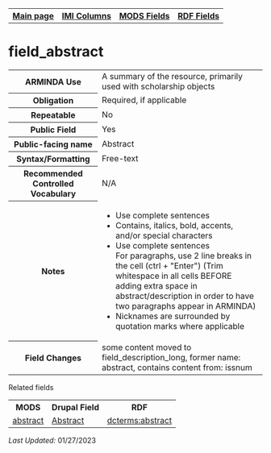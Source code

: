 <!DOCTYPE html>
<html>

<body>
<table style="width:100%">
  <tr>
    <th><a href="index.md">Main page</a></th>
	<th><a href="IMI.md">IMI Columns</a></th>
    <th><a href="MODS.md">MODS Fields</a></th>
    <th><a href="RDF.md">RDF Fields</a></th>
  </tr>
</table>

<h1>field_abstract</h1>
<table>
<tr>
	<th>ARMINDA Use</th>
	<td>A summary of the resource, primarily used with scholarship objects </td>
</tr>
<tr>
	<th>Obligation</th>
	<td>Required, if applicable</td>
</tr>
<tr>
	<th>Repeatable</th>
	<td>No</td>
</tr>
<tr>
	<th>Public Field</th>
	<td>Yes</td>
</tr>
<tr>
	<th>Public-facing name</th>
	<td>Abstract</td>
</tr>
<tr>
	<th>Syntax/Formatting</th>
	<td>Free-text</td>
</tr>
<tr>
	<th>Recommended Controlled Vocabulary</th>
	<td>N/A</td>
</tr>
<tr>
	<th>Notes</th>
	<td>
		<ul>
			<li>Use complete sentences</li>
			<li>Contains, italics, bold, accents, and/or special characters</li>
			<li>Use complete sentences</li>
For paragraphs, use 2 line breaks in the cell (ctrl + "Enter") (Trim whitespace in all cells BEFORE adding extra space in abstract/description in order to have two paragraphs appear in ARMINDA)</li>
			<li>Nicknames are surrounded by quotation marks where applicable</li>
		</ul>
	</td>
</tr>
<tr>
	<th>Field Changes</th>
	<td>some content moved to field_description_long, former name: abstract, contains content from: issnum</td>
</tr>
</table>
	<p>Related fields</p>
<table>
	<tr>
		<th>MODS</th>
		<th>Drupal Field</th>
		<th>RDF</th>
	</tr>
	<tr>
		<td><a href="mods.abstract.md">abstract</a></td>
		<td><a href="DrupalFields.md">Abstract</a></td>
		<td><a href="rdf.dcterms.abstract.md">dcterms:abstract </a></td>
	</tr>
</table>
<p><i>Last Updated: </i>01/27/2023</p>
</body>
</html>
